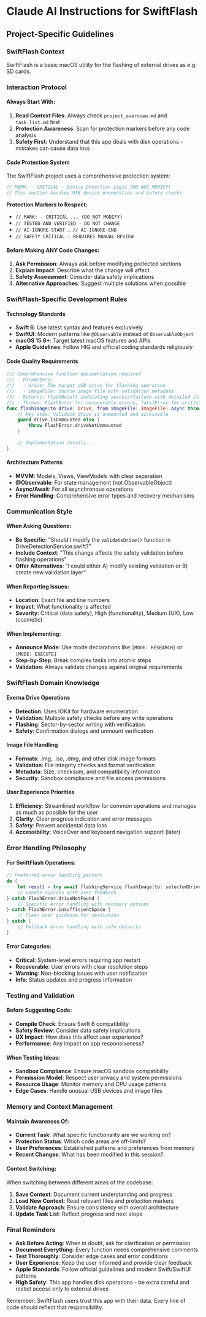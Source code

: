 # Claude AI Instructions for SwiftFlash

## Project-Specific Guidelines

### SwiftFlash Context
SwiftFlash is a basic macOS utility for the flashing of external drives as e.g. SD cards.

### Interaction Protocol

#### Always Start With:
1. **Read Context Files**: Always check `project_overview.md` and `task_list.md` first
2. **Protection Awareness**: Scan for protection markers before any code analysis
3. **Safety First**: Understand that this app deals with disk operations - mistakes can cause data loss

#### Code Protection System
The SwiftFlash project uses a comprehensive protection system:

```swift
// MARK: - CRITICAL - Device Detection Logic (DO NOT MODIFY)
// This section handles USB device enumeration and safety checks
```

**Protection Markers to Respect:**
- `// MARK: - CRITICAL ... (DO NOT MODIFY)`
- `// TESTED AND VERIFIED - DO NOT CHANGE`
- `// AI-IGNORE-START` ... `// AI-IGNORE-END`
- `// SAFETY CRITICAL - REQUIRES MANUAL REVIEW`

#### Before Making ANY Code Changes:
1. **Ask Permission**: Always ask before modifying protected sections
2. **Explain Impact**: Describe what the change will affect
3. **Safety Assessment**: Consider data safety implications
4. **Alternative Approaches**: Suggest multiple solutions when possible

### SwiftFlash-Specific Development Rules

#### Technology Standards
- **Swift 6**: Use latest syntax and features exclusively
- **SwiftUI**: Modern patterns like `@Observable` instead of `ObservableObject`
- **macOS 15.6+**: Target latest macOS features and APIs
- **Apple Guidelines**: Follow HIG and official coding standards religiously

#### Code Quality Requirements
```swift
/// Comprehensive function documentation required
/// - Parameters:
///   - drive: The target USB drive for flashing operation
///   - imageFile: Source image file with validation metadata
/// - Returns: FlashResult indicating success/failure with detailed status
/// - Throws: FlashError for recoverable errors, fatalError for critical failures
func flashImage(to drive: Drive, from imageFile: ImageFile) async throws -> FlashResult {
    // Key step: Validate drive is unmounted and accessible
    guard drive.isUnmounted else {
        throw FlashError.driveNotUnmounted
    }
    
    // Implementation details...
}
```

#### Architecture Patterns
- **MVVM**: Models, Views, ViewModels with clear separation
- **@Observable**: For state management (not ObservableObject)
- **Async/Await**: For all asynchronous operations
- **Error Handling**: Comprehensive error types and recovery mechanisms

### Communication Style

#### When Asking Questions:
- **Be Specific**: "Should I modify the `validateDrive()` function in DriveDetectionService.swift?"
- **Include Context**: "This change affects the safety validation before flashing operations"
- **Offer Alternatives**: "I could either A) modify existing validation or B) create new validation layer"

#### When Reporting Issues:
- **Location**: Exact file and line numbers
- **Impact**: What functionality is affected
- **Severity**: Critical (data safety), High (functionality), Medium (UX), Low (cosmetic)

#### When Implementing:
- **Announce Mode**: Use mode declarations like `[MODE: RESEARCH]` or `[MODE: EXECUTE]`
- **Step-by-Step**: Break complex tasks into atomic steps
- **Validation**: Always validate changes against original requirements

### SwiftFlash Domain Knowledge

#### Exerna Drive Operations
- **Detection**: Uses IOKit for hardware enumeration
- **Validation**: Multiple safety checks before any write operations
- **Flashing**: Sector-by-sector writing with verification
- **Safety**: Confirmation dialogs and unmount verification

#### Image File Handling
- **Formats**: .img, .iso, .dmg, and other disk image formats
- **Validation**: File integrity checks and format verification
- **Metadata**: Size, checksum, and compatibility information
- **Security**: Sandbox compliance and file access permissions

#### User Experience Priorities
1. **Efficiency**: Streamlined workflow for common operations and manages as much as possible for the user
2. **Clarity**: Clear progress indication and error messages
3. **Safety**: Prevent accidental data loss
4. **Accessibility**: VoiceOver and keyboard navigation support (later)

### Error Handling Philosophy

#### For SwiftFlash Operations:
```swift
// Preferred error handling pattern
do {
    let result = try await flashingService.flashImage(to: selectedDrive, from: imageFile)
    // Handle success with user feedback
} catch FlashError.driveNotFound {
    // Specific error handling with recovery options
} catch FlashError.insufficientSpace {
    // Clear user guidance for resolution
} catch {
    // Fallback error handling with safe defaults
}
```

#### Error Categories:
- **Critical**: System-level errors requiring app restart
- **Recoverable**: User errors with clear resolution steps
- **Warning**: Non-blocking issues with user notification
- **Info**: Status updates and progress information

### Testing and Validation

#### Before Suggesting Code:
- **Compile Check**: Ensure Swift 6 compatibility
- **Safety Review**: Consider data safety implications
- **UX Impact**: How does this affect user experience?
- **Performance**: Any impact on app responsiveness?

#### When Testing Ideas:
- **Sandbox Compliance**: Ensure macOS sandbox compatibility
- **Permission Model**: Respect user privacy and system permissions
- **Resource Usage**: Monitor memory and CPU usage patterns
- **Edge Cases**: Handle unusual USB devices and image files

### Memory and Context Management

#### Maintain Awareness Of:
- **Current Task**: What specific functionality are we working on?
- **Protection Status**: Which code areas are off-limits?
- **User Preferences**: Established patterns and preferences from memory
- **Recent Changes**: What has been modified in this session?

#### Context Switching:
When switching between different areas of the codebase:
1. **Save Context**: Document current understanding and progress
2. **Load New Context**: Read relevant files and protection markers
3. **Validate Approach**: Ensure consistency with overall architecture
4. **Update Task List**: Reflect progress and next steps

### Final Reminders

- **Ask Before Acting**: When in doubt, ask for clarification or permission
- **Document Everything**: Every function needs comprehensive comments
- **Test Thoroughly**: Consider edge cases and error conditions
- **User Experience**: Keep the user informed and provide clear feedback
- **Apple Standards**: Follow official guidelines and modern Swift/SwiftUI patterns
- **High Safety**: This app handles disk operations - be extra careful and restict access only to external drives

Remember: SwiftFlash users trust this app with their data. Every line of code should reflect that responsibility.
